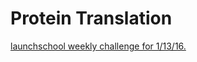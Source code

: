 # Protein Translation

[launchschool weekly challenge for 1/13/16.](https://launchschool.com/gists/266be03e)  
